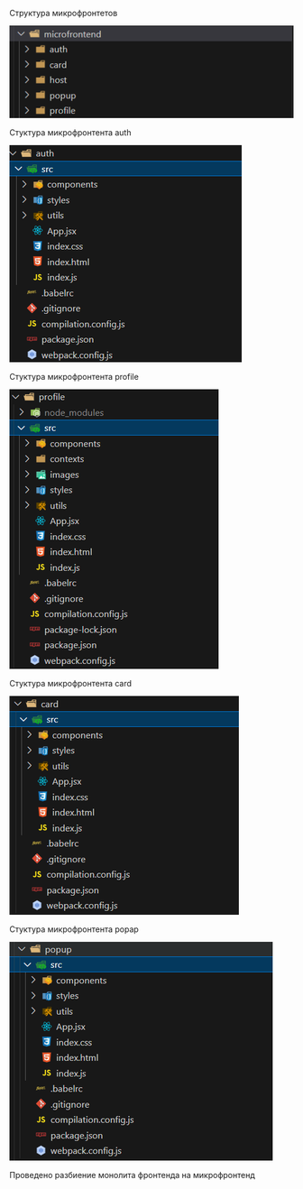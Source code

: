 
Структура микрофронтетов

![alt text](image.png)


Cтуктура микрофронтента auth

![alt text](image-1.png)

Cтуктура микрофронтента profile
 
![alt text](image-2.png)

Cтуктура микрофронтента card

![alt text](image-3.png)

Cтуктура микрофронтента popap

![alt text](image-4.png)


Проведено разбиение монолита фронтенда на микрофронтенд